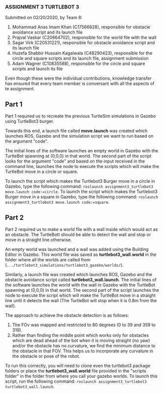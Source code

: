 ### ASSIGNMENT 3 TURTLEBOT 3

Submitted on 02/20/2020, by Team 8:

1. Mohammad Anas Imam Khan (C17566828), responsible for obstacle avoidance script and its launch file
2. Prajval Vaskar (C20664702), responsible for the world file with the wall
3. Sagar Virk (C20531221), responsible for obstacle avoidance script and its launch file
4. Huzefa Shabbir Hussain Kagalwala (C48290423), responsible for the circle and square scripts and its launch file, assignment submission
5. Adam Wagner (C10835588), responsible for the circle and square scripts and launch its file

Even though these were the individual contributions, knowledge transfer has ensured that every team member is conversant with all the aspects of te assignment.

## Part 1

Part 1 required us to recreate the previous TurtleSim simulations in Gazebo using TurtleBot3 burger.

Towards this end, a launch file called **move.launch** was created which launches ROS, Gazebo and the simulation script we want to run based on the argument "code".

The initial lines of the software launches an empty world in Gazebo with the TurtleBot spawning at (0,0,0) in that world.
The second part of the script looks for the argument "code" and based on the input received in the command line, launches the node to execute the scripts which will make the TurtleBot move in a circle or square.

To launch the script which makes the Turtlebot3 Burger move in a circle in Gazebo, type the following command: `roslaunch assignment3_turtlebot3 move.launch code:=circle`.
To launch the script which makes the Turtlebot3 Burger move in a square in Gazebo, type the following command: `roslaunch assignment3_turtlebot3 move.launch code:=square`.

## Part 2

Part 2 required us to make a world file with a wall inside which would act as an obstacle. The TurtleBott should be able to detect the wall and stop or move in a straight line otherwise.

An empty world was launched and a wall was added using the Building Editor in Gazebo. This world file was saved as **turtlebot3_wall.world** in the folder where all the worlds are called from (`.../turtlebot3_simulations/turtlebot3_gazebo/worlds/`).

Similarly, a launch file was created which launches ROS, Gazebo and the obstacle avoidance script called **turtlebot3_wall.launch**.
The initial lines of the software launches the world with the wall in Gazebo with the TurtleBot spawning at (0,0,0) in that world.
The second part of the script launches the node to execute the script which will make the TurtleBot move in a straight line until it detects the wall (The TurtleBot will stop when it is 0.8m from the wall).

The approach to achieve the obstacle detection is as follows:
1. The FOv was mapped and restricted to 80 degrees (0 to 39 and 359 to 319).
2. Rather than finding the middle point which works only for obstacles which are dead ahead of the bot when it is moving straight (no yaw) and/or the obstacle has no curvature, we find the minimum distance to the obstacle in that FOV. This helps us to incorporate any curvature in the obstacle or pose of the robot.

To run this correctly, you will need to clone even the turtlebot3 package folders or place the **turtlebot3_wall.world** file provided in the "scripts folder" in the folder from where you call your gazebo worlds.
To launch this script, run the following command: `roslaunch assignment3_turtlebot3 turtlebot3_wall.launch`.

